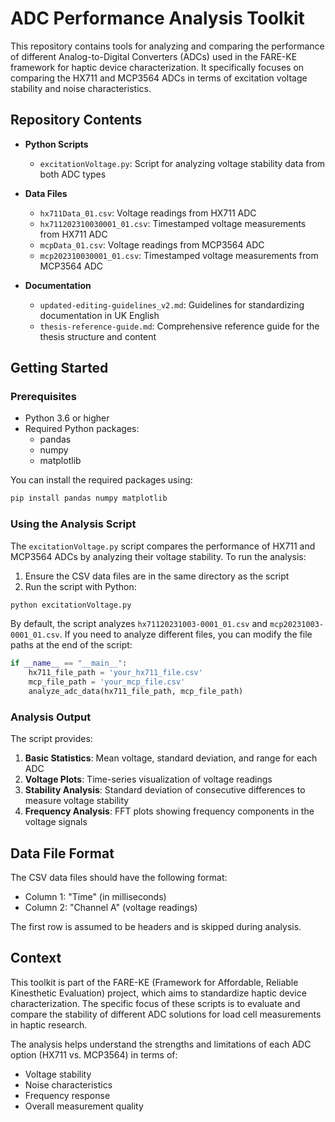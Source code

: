 # ADC Performance Analysis Toolkit

This repository contains tools for analyzing and comparing the performance of different Analog-to-Digital Converters (ADCs) used in the FARE-KE framework for haptic device characterization. It specifically focuses on comparing the HX711 and MCP3564 ADCs in terms of excitation voltage stability and noise characteristics.

## Repository Contents

- **Python Scripts**
  - `excitationVoltage.py`: Script for analyzing voltage stability data from both ADC types

- **Data Files**
  - `hx711Data_01.csv`: Voltage readings from HX711 ADC 
  - `hx711202310030001_01.csv`: Timestamped voltage measurements from HX711 ADC
  - `mcpData_01.csv`: Voltage readings from MCP3564 ADC
  - `mcp202310030001_01.csv`: Timestamped voltage measurements from MCP3564 ADC

- **Documentation**
  - `updated-editing-guidelines_v2.md`: Guidelines for standardizing documentation in UK English
  - `thesis-reference-guide.md`: Comprehensive reference guide for the thesis structure and content

## Getting Started

### Prerequisites

- Python 3.6 or higher
- Required Python packages:
  - pandas
  - numpy
  - matplotlib

You can install the required packages using:

```bash
pip install pandas numpy matplotlib
```

### Using the Analysis Script

The `excitationVoltage.py` script compares the performance of HX711 and MCP3564 ADCs by analyzing their voltage stability. To run the analysis:

1. Ensure the CSV data files are in the same directory as the script
2. Run the script with Python:

```bash
python excitationVoltage.py
```

By default, the script analyzes `hx71120231003-0001_01.csv` and `mcp20231003-0001_01.csv`. If you need to analyze different files, you can modify the file paths at the end of the script:

```python
if __name__ == "__main__":
    hx711_file_path = 'your_hx711_file.csv'
    mcp_file_path = 'your_mcp_file.csv'
    analyze_adc_data(hx711_file_path, mcp_file_path)
```

### Analysis Output

The script provides:

1. **Basic Statistics**: Mean voltage, standard deviation, and range for each ADC
2. **Voltage Plots**: Time-series visualization of voltage readings
3. **Stability Analysis**: Standard deviation of consecutive differences to measure voltage stability
4. **Frequency Analysis**: FFT plots showing frequency components in the voltage signals

## Data File Format

The CSV data files should have the following format:
- Column 1: "Time" (in milliseconds)
- Column 2: "Channel A" (voltage readings)

The first row is assumed to be headers and is skipped during analysis.

## Context

This toolkit is part of the FARE-KE (Framework for Affordable, Reliable Kinesthetic Evaluation) project, which aims to standardize haptic device characterization. The specific focus of these scripts is to evaluate and compare the stability of different ADC solutions for load cell measurements in haptic research.

The analysis helps understand the strengths and limitations of each ADC option (HX711 vs. MCP3564) in terms of:
- Voltage stability
- Noise characteristics
- Frequency response
- Overall measurement quality
